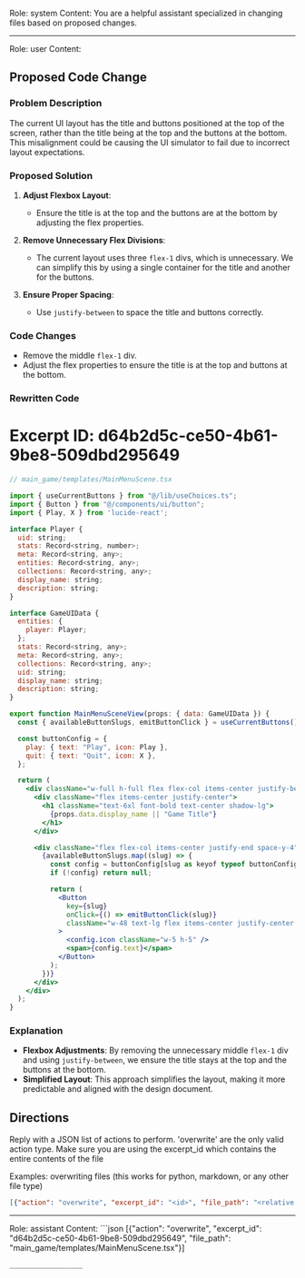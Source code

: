 Role: system
Content: You are a helpful assistant specialized in changing files based on proposed changes.
__________________
Role: user
Content: 
## Proposed Code Change
### Problem Description

The current UI layout has the title and buttons positioned at the top of the screen, rather than the title being at the top and the buttons at the bottom. This misalignment could be causing the UI simulator to fail due to incorrect layout expectations.

### Proposed Solution

1. **Adjust Flexbox Layout**: 
   - Ensure the title is at the top and the buttons are at the bottom by adjusting the flex properties.

2. **Remove Unnecessary Flex Divisions**:
   - The current layout uses three `flex-1` divs, which is unnecessary. We can simplify this by using a single container for the title and another for the buttons.

3. **Ensure Proper Spacing**:
   - Use `justify-between` to space the title and buttons correctly.

### Code Changes

- Remove the middle `flex-1` div.
- Adjust the flex properties to ensure the title is at the top and buttons at the bottom.

### Rewritten Code

# Excerpt ID: d64b2d5c-ce50-4b61-9be8-509dbd295649
```jsx
// main_game/templates/MainMenuScene.tsx

import { useCurrentButtons } from "@/lib/useChoices.ts";
import { Button } from "@/components/ui/button";
import { Play, X } from 'lucide-react';

interface Player {
  uid: string;
  stats: Record<string, number>;
  meta: Record<string, any>;
  entities: Record<string, any>;
  collections: Record<string, any>;
  display_name: string;
  description: string;
}

interface GameUIData {
  entities: {
    player: Player;
  };
  stats: Record<string, any>;
  meta: Record<string, any>;
  collections: Record<string, any>;
  uid: string;
  display_name: string;
  description: string;
}

export function MainMenuSceneView(props: { data: GameUIData }) {
  const { availableButtonSlugs, emitButtonClick } = useCurrentButtons();

  const buttonConfig = {
    play: { text: "Play", icon: Play },
    quit: { text: "Quit", icon: X },
  };

  return (
    <div className="w-full h-full flex flex-col items-center justify-between bg-gradient-to-b from-blue-500 to-purple-600 text-white p-8">
      <div className="flex items-center justify-center">
        <h1 className="text-6xl font-bold text-center shadow-lg">
          {props.data.display_name || "Game Title"}
        </h1>
      </div>

      <div className="flex flex-col items-center justify-end space-y-4">
        {availableButtonSlugs.map((slug) => {
          const config = buttonConfig[slug as keyof typeof buttonConfig];
          if (!config) return null;

          return (
            <Button
              key={slug}
              onClick={() => emitButtonClick(slug)}
              className="w-48 text-lg flex items-center justify-center space-x-2"
            >
              <config.icon className="w-5 h-5" />
              <span>{config.text}</span>
            </Button>
          );
        })}
      </div>
    </div>
  );
}
```

### Explanation

- **Flexbox Adjustments**: By removing the unnecessary middle `flex-1` div and using `justify-between`, we ensure the title stays at the top and the buttons at the bottom.
- **Simplified Layout**: This approach simplifies the layout, making it more predictable and aligned with the design document.

## Directions
Reply with a JSON list of actions to perform. 'overwrite' are the only valid action type. 
Make sure you are using the excerpt_id which contains the entire contents of the file

Examples:
overwriting files (this works for python, markdown, or any other file type)
```json output_example1
[{"action": "overwrite", "excerpt_id": "<id>", "file_path": "<relative file path>"}]
```

__________________
Role: assistant
Content: ```json
[{"action": "overwrite", "excerpt_id": "d64b2d5c-ce50-4b61-9be8-509dbd295649", "file_path": "main_game/templates/MainMenuScene.tsx"}]
```
__________________
